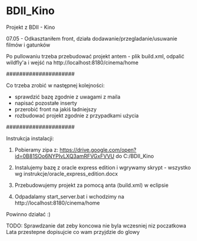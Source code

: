 ﻿# BDII_Kino
Projekt z BDII - Kino

07.05 - Odkasztaniłem front, działa dodawanie/przegladanie/usuwanie filmów i gatunków

Po pullowaniu trzeba przebudować projekt antem - plik build.xml, odpalić wildfly'a i wejść na http://localhost:8180/cinema/home

#####################

Co trzeba zrobić w następnej kolejności:
- sprawdzić bazę zgodnie z uwagami z maila
- napisać pozostałe inserty
- przerobić front na jakiś ładniejszy
- rozbudować projekt zgodnie z przypadkami użycia

#####################

Instrukcja instalacji:

1. Pobieramy zipa z:
https://drive.google.com/open?id=0B81SOo6NYPIvLXQ3amRFVGxFVVU
do C:/BDII_Kino

2. Instalujemy bazę z oracle express edition i wgrywamy skrypt - wszystko wg instrukcje/oracle_express_edition.docx

3. Przebudowujemy projekt za pomocą anta (build.xml) w eclipsie

4. Odpadalamy start_server.bat i wchodzimy na http://localhost:8180/cinema/home

Powinno działać :)




TODO:
Sprawdzanie dat zeby koncowa nie byla wczesniej niz poczatkowa
Lata przestepne
dopisujcie co wam przyjdzie do glowy